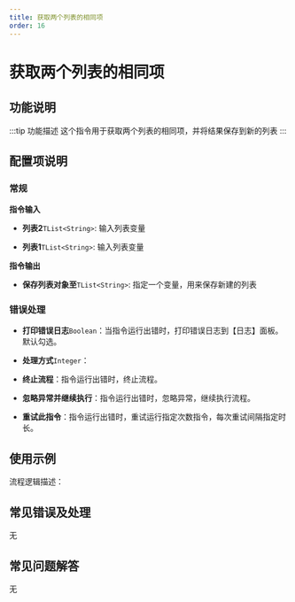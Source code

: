```yaml
---
title: 获取两个列表的相同项
order: 16
---
```


# 获取两个列表的相同项

## 功能说明

:::tip 功能描述
这个指令用于获取两个列表的相同项，并将结果保存到新的列表
:::

## 配置项说明

### 常规

**指令输入**

- **列表2**`TList<String>`: 输入列表变量

- **列表1**`TList<String>`: 输入列表变量


**指令输出**

- **保存列表对象至**`TList<String>`: 指定一个变量，用来保存新建的列表

### 错误处理

- **打印错误日志**`Boolean`：当指令运行出错时，打印错误日志到【日志】面板。默认勾选。

- **处理方式**`Integer`：

 - **终止流程**：指令运行出错时，终止流程。

 - **忽略异常并继续执行**：指令运行出错时，忽略异常，继续执行流程。

 - **重试此指令**：指令运行出错时，重试运行指定次数指令，每次重试间隔指定时长。

## 使用示例

流程逻辑描述：

## 常见错误及处理

无

## 常见问题解答

无

